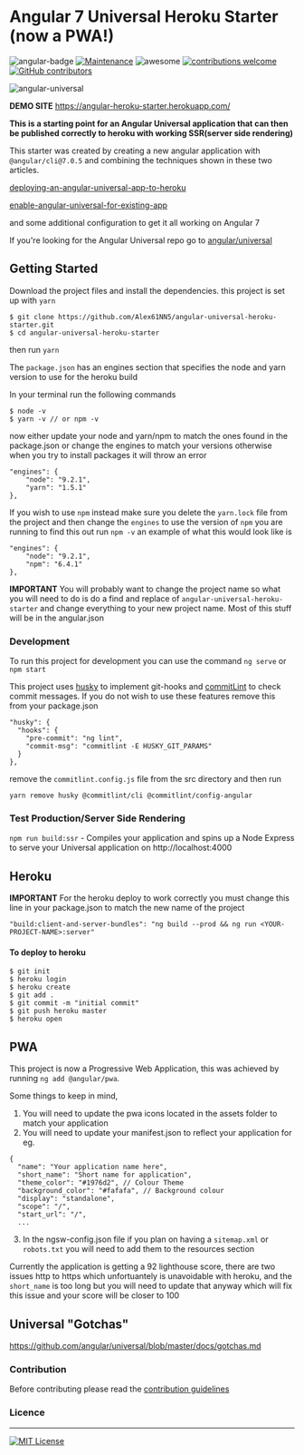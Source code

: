 # Angular 7 Universal Heroku Starter (now a PWA!)

![angular-badge](https://img.shields.io/badge/Angular-7.0.5-red.svg) [![Maintenance](https://img.shields.io/badge/Maintained-yes-green.svg)](https://github.com/Alex61NN5/angular-universal-heroku-starter/graphs/commit-activity) ![awesome](https://img.shields.io/badge/awesome-yes-blue.svg) [![contributions welcome](https://img.shields.io/badge/contributions-welcome-brightgreen.svg?style=flat)](https://github.com/Alex61NN5/angular-universal-heroku-starter/issues) [![GitHub contributors](https://img.shields.io/github/contributors/Naereen/StrapDown.js.svg)](https://github.com/Alex61NN5/angular-universal-heroku-starter/graphs/contributors/)

![angular-universal](https://user-images.githubusercontent.com/20350641/48462006-7ab8c500-e82a-11e8-8f0a-cedf39303957.png)

**DEMO SITE**
https://angular-heroku-starter.herokuapp.com/

**This is a starting point for an Angular Universal application that can then be published correctly to heroku with working SSR(server side rendering)**

This starter was created by creating a new angular application with `@angular/cli@7.0.5` and combining the techniques shown in these two articles.

[deploying-an-angular-universal-app-to-heroku](https://medium.com/augie-gardner/deploying-an-angular-universal-app-to-heroku-eca2b7966947)

[enable-angular-universal-for-existing-app](https://medium.com/@mafshin/enable-angular-universal-for-existing-app-3a17694b9177)

and some additional configuration to get it all working on Angular 7

If you're looking for the Angular Universal repo go to [angular/universal](https://github.com/angular/universal)

## Getting Started

Download the project files and install the dependencies. this project is set up with `yarn`

```
$ git clone https://github.com/Alex61NN5/angular-universal-heroku-starter.git
$ cd angular-universal-heroku-starter
```
then run `yarn`

The `package.json` has an engines section that specifies the node and yarn version to use for the heroku build

In your terminal run the following commands
```
$ node -v
$ yarn -v // or npm -v
```
now either update your node and yarn/npm to match the ones found in the package.json or change the engines to match your versions otherwise when you try to install packages it will throw an error

```
"engines": {
    "node": "9.2.1",
    "yarn": "1.5.1"
},
```

If you wish to use `npm` instead make sure you delete the `yarn.lock` file from the project and then change the `engines` to use the version of `npm` you are running to find this out run `npm -v` an example of what this would look like is 

```
"engines": {
    "node": "9.2.1",
    "npm": "6.4.1"
},
```
**IMPORTANT**
You will probably want to change the project name so what you will need to do is do a find and replace of `angular-universal-heroku-starter` and change everything to your new project name. Most of this stuff will be in the angular.json


### Development

To run this project for development you can use the command `ng serve` or `npm start`

This project uses [husky](https://github.com/typicode/husky) to implement git-hooks and [commitLint](https://github.com/marionebl/commitlint) to check commit messages. If you do not wish to use these features remove this from your package.json

```
"husky": {
  "hooks": {
    "pre-commit": "ng lint",
    "commit-msg": "commitlint -E HUSKY_GIT_PARAMS"
  }
},
```
remove the `commitlint.config.js` file from the src directory and then run 

`yarn remove husky @commitlint/cli @commitlint/config-angular`

### Test Production/Server Side Rendering

`npm run build:ssr` - Compiles your application and spins up a Node Express to serve your Universal application on http://localhost:4000

## Heroku

**IMPORTANT** For the heroku deploy to work correctly you must change this line in your package.json to match the new name of the project

`"build:client-and-server-bundles": "ng build --prod && ng run <YOUR-PROJECT-NAME>:server"`

#### To deploy to heroku

```
$ git init
$ heroku login
$ heroku create
$ git add .
$ git commit -m "initial commit"
$ git push heroku master
$ heroku open
```

## PWA

This project is now a Progressive Web Application, this was achieved by running `ng add @angular/pwa`.

Some things to keep in mind, 
1. You will need to update the pwa icons located in the assets folder to match your application
2. You will need to update your manifest.json to reflect your application for eg.

```
{
  "name": "Your application name here",
  "short_name": "Short name for application",
  "theme_color": "#1976d2", // Colour Theme
  "background_color": "#fafafa", // Background colour
  "display": "standalone", 
  "scope": "/",
  "start_url": "/",
  ...
```
3. In the ngsw-config.json file if you plan on having a `sitemap.xml` or `robots.txt` you will need to add them to the resources section

Currently the application is getting a 92 lighthouse score, there are two issues http to https which unfortuantely is unavoidable with heroku, and the `short_name` is too long but you will need to update that anyway which will fix this issue and your score will be closer to 100

## Universal "Gotchas"

https://github.com/angular/universal/blob/master/docs/gotchas.md

### Contribution

Before contributing please read the [contribution guidelines](https://github.com/Alex61NN5/angular-universal-heroku-starter/blob/master/CONTRIBUTING.md)

### Licence
<hr>

[![MIT License](https://img.shields.io/badge/license-MIT-blue.svg?style=flat)](/LICENSE)
